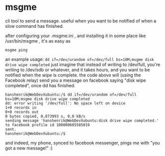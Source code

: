 # msgme
cli tool to send a message. useful when you want to be notified of when a slow command has finished.

after configuring your .msgme.ini , and installing it in some place like /usr/bin/msgme , it's as easy as


`msgme ping`

an example usage:
`dd if=/dev/urandom of=/dev/full bs=10M;msgme disk drive wipe completed`
just imagine that instead of writing to /dev/full, you're writing to /dev/sdb or whatever, and it takes hours, and you want to be notified when the wipe is complete. the code above will (using the Facebook relay) send you a message on facebook saying "disk wipe completed", once dd has finished.


```
hanshenrik@WebDevXubuntu:/$ dd if=/dev/urandom of=/dev/full bs=10M;msgme disk drive wipe completed
dd: error writing '/dev/full': No space left on device
1+0 records in
0+0 records out
0 bytes copied, 0,873993 s, 0,0 kB/s
sending message 'hanshenrik@WebDevXubuntu:disk drive wipe completed.' to facebook profile id 100000605585019
sent.
hanshenrik@WebDevXubuntu:/$ 
```
and indeed, my phone, synced to facebook messenger, pings me with "you got a new message!" :)
